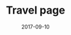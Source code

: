 ---
title: "Travel page"
description: "A WIP drawing of my travel records"
date: "2017-09-10"
redirect: "travel.js"
---